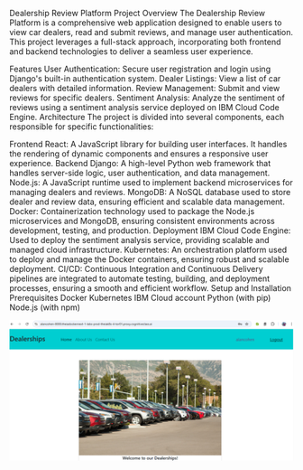 Dealership Review Platform
Project Overview
The Dealership Review Platform is a comprehensive web application designed to enable users to view car dealers, read and submit reviews, and manage user authentication. This project leverages a full-stack approach, incorporating both frontend and backend technologies to deliver a seamless user experience.

Features
User Authentication: Secure user registration and login using Django's built-in authentication system.
Dealer Listings: View a list of car dealers with detailed information.
Review Management: Submit and view reviews for specific dealers.
Sentiment Analysis: Analyze the sentiment of reviews using a sentiment analysis service deployed on IBM Cloud Code Engine.
Architecture
The project is divided into several components, each responsible for specific functionalities:

Frontend
React: A JavaScript library for building user interfaces. It handles the rendering of dynamic components and ensures a responsive user experience.
Backend
Django: A high-level Python web framework that handles server-side logic, user authentication, and data management.
Node.js: A JavaScript runtime used to implement backend microservices for managing dealers and reviews.
MongoDB: A NoSQL database used to store dealer and review data, ensuring efficient and scalable data management.
Docker: Containerization technology used to package the Node.js microservices and MongoDB, ensuring consistent environments across development, testing, and production.
Deployment
IBM Cloud Code Engine: Used to deploy the sentiment analysis service, providing scalable and managed cloud infrastructure.
Kubernetes: An orchestration platform used to deploy and manage the Docker containers, ensuring robust and scalable deployment.
CI/CD: Continuous Integration and Continuous Delivery pipelines are integrated to automate testing, building, and deployment processes, ensuring a smooth and efficient workflow.
Setup and Installation
Prerequisites
Docker
Kubernetes
IBM Cloud account
Python (with pip)
Node.js (with npm)

![image](deployed_loggedin.png)
